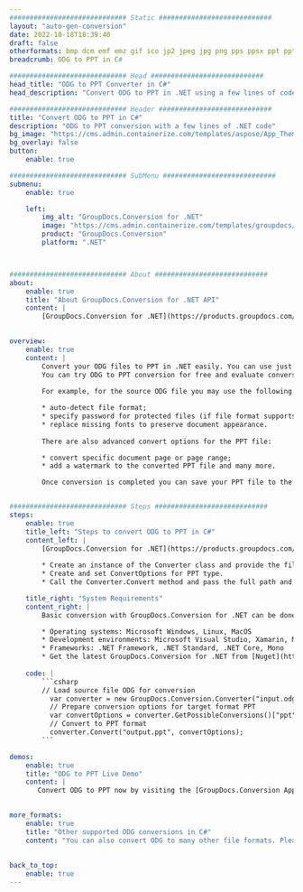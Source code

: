```yaml
---
############################# Static ############################
layout: "auto-gen-conversion"
date: 2022-10-18T18:39:40
draft: false
otherformats: bmp dcm emf emz gif ico jp2 jpeg jpg png pps ppsx ppt pptx psb psd svg svgz tga tif tiff webp wmf wmz
breadcrumb: ODG to PPT in C#

############################# Head ############################
head_title: "ODG to PPT Converter in C#"
head_description: "Convert ODG to PPT in .NET using a few lines of code. Use the GroupDocs Document Conversion API to convert over 160 file formats."

############################# Header ############################
title: "Convert ODG to PPT in C#"
description: "ODG to PPT conversion with a few lines of .NET code"
bg_image: "https://cms.admin.containerize.com/templates/aspose/App_Themes/V3/images/bg/header1.png"
bg_overlay: false
button:
    enable: true

############################# SubMenu ############################
submenu:
    enable: true

    left:
        img_alt: "GroupDocs.Conversion for .NET"
        image: "https://cms.admin.containerize.com/templates/groupdocs/images/product-logos/90x90-noborder/groupdocs-conversion-net.png"
        product: "GroupDocs.Conversion"
        platform: ".NET"



############################# About ############################
about:
    enable: true
    title: "About GroupDocs.Conversion for .NET API"
    content: |
        [GroupDocs.Conversion for .NET](https://products.groupdocs.com/conversion/net/) can be used to convert Microsoft Word, Excel, PowerPoint, PDF, Visio and other formats. GroupDocs.Conversion is a standalone API that is suitable for back-end and internal systems where high performance is required. It does not depend on any software such as Microsoft or Open Office.
    

overview:
    enable: true
    content: |
        Convert your ODG files to PPT in .NET easily. You can use just a couple of C# code lines in any platform of your choice like - Windows, Linux, macOS.
        You can try ODG to PPT conversion for free and evaluate conversion results quality.  Along with simple file conversion scenarios you can try more advanced options for loading source ODG file and for saving output PPT result. 
        
        For example, for the source ODG file you may use the following load options:

        * auto-detect file format;
        * specify password for protected files (if file format supports it);
        * replace missing fonts to preserve document appearance.
        
        There are also advanced convert options for the PPT file:

        * convert specific document page or page range;
        * add a watermark to the converted PPT file and many more.

        Once conversion is completed you can save your PPT file to the local file path or any third-party storage like FTP, Amazon S3, Google Drive, Dropbox etc. Please note - to convert ODG to PPT there is no need for any additional software installed - like MS Office, Open Office, Adobe Acrobat Reader etc.


############################# Steps ############################
steps:
    enable: true
    title_left: "Steps to convert ODG to PPT in C#"
    content_left: |
        [GroupDocs.Conversion for .NET](https://products.groupdocs.com/conversion/net/) makes it easy for developers to convert a ODG file to PPT with a few lines of code.
        
        * Create an instance of the Converter class and provide the file ODG with the full path
        * Create and set ConvertOptions for PPT type.
        * Call the Converter.Convert method and pass the full path and format (PPT) as a parameter

    title_right: "System Requirements"
    content_right: |
        Basic conversion with GroupDocs.Conversion for .NET can be done in just a few simple steps. Our APIs are supported on all major platforms and operating systems. Before executing the code below, make sure you have the following prerequisites installed on your system.

        * Operating systems: Microsoft Windows, Linux, MacOS
        * Development environments: Microsoft Visual Studio, Xamarin, MonoDevelop
        * Frameworks: .NET Framework, .NET Standard, .NET Core, Mono
        * Get the latest GroupDocs.Conversion for .NET from [Nuget](https://www.nuget.org/packages/groupdocs.conversion)
         
    code: |
        ```csharp    
        // Load source file ODG for conversion
          var converter = new GroupDocs.Conversion.Converter("input.odg");
          // Prepare conversion options for target format PPT
          var convertOptions = converter.GetPossibleConversions()["ppt"].ConvertOptions;
          // Convert to PPT format
          converter.Convert("output.ppt", convertOptions);
        ```

demos:
    enable: true
    title: "ODG to PPT Live Demo"
    content: |
       Convert ODG to PPT now by visiting the [GroupDocs.Conversion App](https://products.groupdocs.app/conversion/family) website. Online demo has the following advantages
          

more_formats:
    enable: true
    title: "Other supported ODG conversions in C#"
    content: "You can also convert ODG to many other file formats. Please see the list below."
       
       
back_to_top:
    enable: true
---
```


